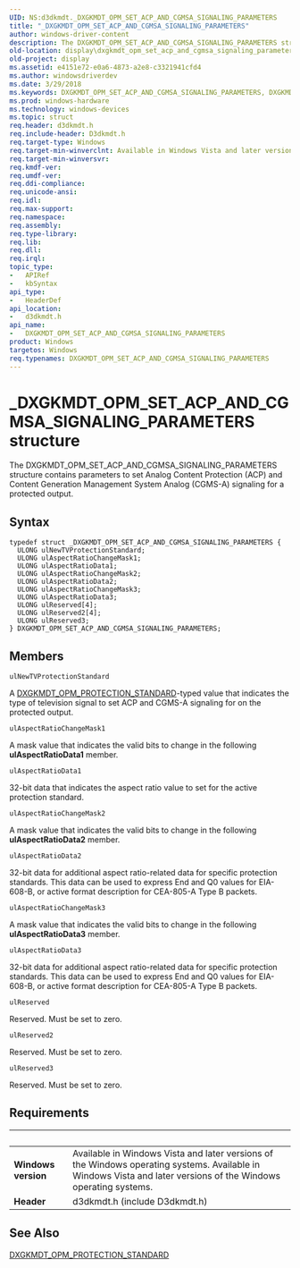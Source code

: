 ```yaml
---
UID: NS:d3dkmdt._DXGKMDT_OPM_SET_ACP_AND_CGMSA_SIGNALING_PARAMETERS
title: "_DXGKMDT_OPM_SET_ACP_AND_CGMSA_SIGNALING_PARAMETERS"
author: windows-driver-content
description: The DXGKMDT_OPM_SET_ACP_AND_CGMSA_SIGNALING_PARAMETERS structure contains parameters to set Analog Content Protection (ACP) and Content Generation Management System Analog (CGMS-A) signaling for a protected output.
old-location: display\dxgkmdt_opm_set_acp_and_cgmsa_signaling_parameters.htm
old-project: display
ms.assetid: e4151e72-e0a6-4873-a2e8-c3321941cfd4
ms.author: windowsdriverdev
ms.date: 3/29/2018
ms.keywords: DXGKMDT_OPM_SET_ACP_AND_CGMSA_SIGNALING_PARAMETERS, DXGKMDT_OPM_SET_ACP_AND_CGMSA_SIGNALING_PARAMETERS structure [Display Devices], DmStructs_64a3857d-3c66-4653-980b-72df307eba0f.xml, _DXGKMDT_OPM_SET_ACP_AND_CGMSA_SIGNALING_PARAMETERS, d3dkmdt/DXGKMDT_OPM_SET_ACP_AND_CGMSA_SIGNALING_PARAMETERS, display.dxgkmdt_opm_set_acp_and_cgmsa_signaling_parameters
ms.prod: windows-hardware
ms.technology: windows-devices
ms.topic: struct
req.header: d3dkmdt.h
req.include-header: D3dkmdt.h
req.target-type: Windows
req.target-min-winverclnt: Available in Windows Vista and later versions of the Windows operating systems.
req.target-min-winversvr: 
req.kmdf-ver: 
req.umdf-ver: 
req.ddi-compliance: 
req.unicode-ansi: 
req.idl: 
req.max-support: 
req.namespace: 
req.assembly: 
req.type-library: 
req.lib: 
req.dll: 
req.irql: 
topic_type:
-	APIRef
-	kbSyntax
api_type:
-	HeaderDef
api_location:
-	d3dkmdt.h
api_name:
-	DXGKMDT_OPM_SET_ACP_AND_CGMSA_SIGNALING_PARAMETERS
product: Windows
targetos: Windows
req.typenames: DXGKMDT_OPM_SET_ACP_AND_CGMSA_SIGNALING_PARAMETERS
---
```


# _DXGKMDT_OPM_SET_ACP_AND_CGMSA_SIGNALING_PARAMETERS structure
The DXGKMDT_OPM_SET_ACP_AND_CGMSA_SIGNALING_PARAMETERS structure contains parameters to set Analog Content Protection (ACP) and Content Generation Management System Analog (CGMS-A) signaling for a protected output.

## Syntax
```
typedef struct _DXGKMDT_OPM_SET_ACP_AND_CGMSA_SIGNALING_PARAMETERS {
  ULONG ulNewTVProtectionStandard;
  ULONG ulAspectRatioChangeMask1;
  ULONG ulAspectRatioData1;
  ULONG ulAspectRatioChangeMask2;
  ULONG ulAspectRatioData2;
  ULONG ulAspectRatioChangeMask3;
  ULONG ulAspectRatioData3;
  ULONG ulReserved[4];
  ULONG ulReserved2[4];
  ULONG ulReserved3;
} DXGKMDT_OPM_SET_ACP_AND_CGMSA_SIGNALING_PARAMETERS;
```

## Members


`ulNewTVProtectionStandard`

A <a href="https://msdn.microsoft.com/library/windows/hardware/ff560894">DXGKMDT_OPM_PROTECTION_STANDARD</a>-typed value that indicates the type of television signal to set ACP and CGMS-A signaling for on the protected output.

`ulAspectRatioChangeMask1`

A mask value that indicates the valid bits to change in the following <b>ulAspectRatioData1</b> member.

`ulAspectRatioData1`

32-bit data that indicates the aspect ratio value to set for the active protection standard.

`ulAspectRatioChangeMask2`

A mask value that indicates the valid bits to change in the following <b>ulAspectRatioData2</b> member.

`ulAspectRatioData2`

32-bit data for additional aspect ratio-related data for specific protection standards. This data can be used to express End and Q0 values for EIA-608-B, or active format description for CEA-805-A Type B packets.

`ulAspectRatioChangeMask3`

A mask value that indicates the valid bits to change in the following <b>ulAspectRatioData3</b> member.

`ulAspectRatioData3`

32-bit data for additional aspect ratio-related data for specific protection standards. This data can be used to express End and Q0 values for EIA-608-B, or active format description for CEA-805-A Type B packets.

`ulReserved`

Reserved. Must be set to zero.

`ulReserved2`

Reserved. Must be set to zero.

`ulReserved3`

Reserved. Must be set to zero.


## Requirements
| &nbsp; | &nbsp; |
| ---- |:---- |
| **Windows version** | Available in Windows Vista and later versions of the Windows operating systems. Available in Windows Vista and later versions of the Windows operating systems. |
| **Header** | d3dkmdt.h (include D3dkmdt.h) |

## See Also

<a href="https://msdn.microsoft.com/library/windows/hardware/ff560894">DXGKMDT_OPM_PROTECTION_STANDARD</a>